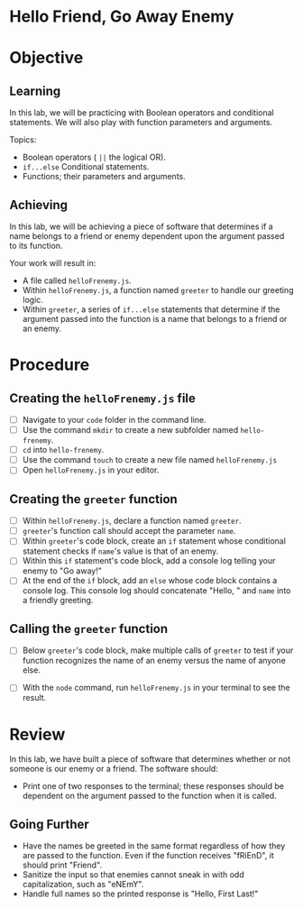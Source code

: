 # Hello Friend, Go Away Enemy

# Objective

## Learning

In this lab, we will be practicing with Boolean operators and conditional statements. We will also play with function parameters and arguments. 

Topics:

- Boolean operators ( `||` the logical OR).
- `if...else` Conditional statements.
- Functions; their parameters and arguments.

## Achieving

In this lab, we will be achieving a piece of software that determines if a name belongs to a friend or enemy dependent upon the argument passed to its function.

Your work will result in:

- A file called `helloFrenemy.js`.
- Within `helloFrenemy.js`, a function named `greeter` to handle our greeting logic.
- Within `greeter`, a series of `if...else` statements that determine if the argument passed into the function is a name that belongs to a friend or an enemy.

# Procedure

## Creating  the `helloFrenemy.js` file

- [ ] Navigate to your `code` folder in the command line.
- [ ] Use the command `mkdir` to create a new subfolder named `hello-frenemy`.
- [ ] `cd` into `hello-frenemy`.
- [ ] Use the command `touch` to create a new file named `helloFrenemy.js`
- [ ] Open `helloFrenemy.js` in your editor.

## Creating the `greeter` function

- [ ] Within `helloFrenemy.js`, declare a function named `greeter`.
- [ ] `greeter`'s function call should accept the parameter `name`.
- [ ] Within `greeter`'s code block, create an `if` statement whose conditional statement checks if `name`'s value is that of an enemy.
- [ ] Within this `if` statement's code block, add a console log telling your enemy to "Go away!"
- [ ] At the end of the `if` block, add an `else` whose code block contains a console log. This console log should concatenate "Hello, " and `name` into a friendly greeting.

## Calling the `greeter` function

- [ ] Below `greeter`'s code block, make multiple calls of `greeter` to test if your function recognizes the name of an enemy versus the name of anyone else.
- [ ] With the `node` command, run `helloFrenemy.js`  in your terminal to see the result.


# Review

In this lab, we have built a piece of software that determines whether or not someone is our enemy or a friend. The software should:

- Print one of two responses to the terminal; these responses should be dependent on the argument passed to the function when it is called.

## Going Further

- Have the names be greeted in the same format regardless of how they are passed to the function. Even if the function receives "fRiEnD", it should print "Friend".
- Sanitize the input so that enemies cannot sneak in with odd capitalization, such as "eNEmY".
- Handle full names so the printed response is "Hello, First Last!"
